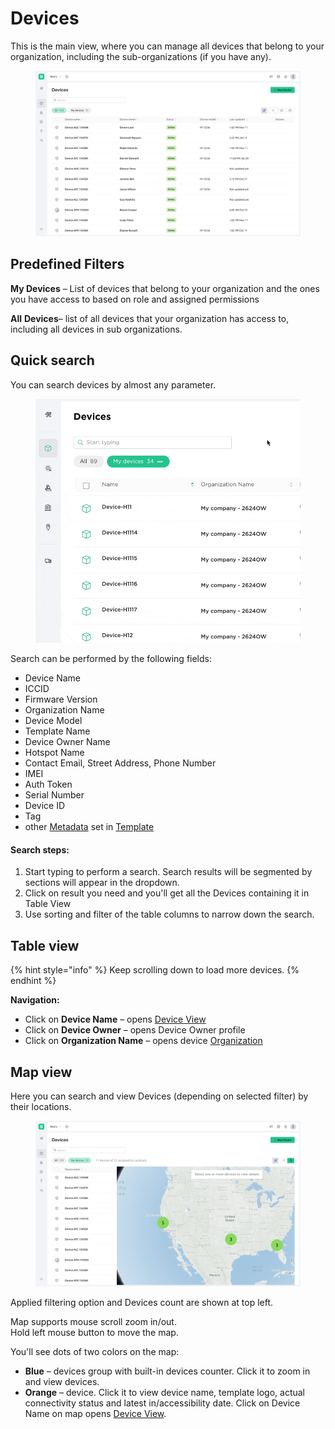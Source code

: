 # Devices

This is the main view, where you can manage all devices that belong to your organization, including the sub-organizations (if you have any).

<figure><img src="../../.gitbook/assets/10-devices 1.png" alt=""><figcaption></figcaption></figure>

## Predefined Filters

**My Devices** – List of devices that belong to your organization and the ones you have access to based on role and assigned permissions

**All** **Devices**– list of all devices that your organization has access to, including all devices in sub organizations. &#x20;



## Quick search

You can search devices by almost any parameter.&#x20;

<figure><img src="../../.gitbook/assets/11-devices-search.gif" alt=""><figcaption></figcaption></figure>

Search can be performed by the following fields:

* Device Name
* ICCID
* Firmware Version
* Organization Name
* Device Model
* Template Name
* Device Owner Name
* Hotspot Name
* Contact Email, Street Address, Phone Number
* IMEI
* Auth Token
* Serial Number
* Device ID
* Tag
* other [Metadata](../templates/metadata/) set in [Template](../../concepts/device-template.md)

#### Search steps:

1. Start typing to perform a search. Search results will be segmented by sections will appear in the dropdown.&#x20;
2. Click on result you need and you'll get all the Devices containing it in Table View
3. Use sorting and filter of the table columns to narrow down the search.

## Table view

{% hint style="info" %}
Keep scrolling down to load more devices.
{% endhint %}

**Navigation:**

* Click on **Device Name** – opens [Device View](device-profile/)
* Click on **Device Owner** – opens Device Owner profile
* Click on **Organization Name** – opens device [Organization](../organizations.md)

## Map view

Here you can search and view Devices (depending on selected filter) by their locations.

<figure><img src="../../.gitbook/assets/12-devices-map view 1.png" alt=""><figcaption></figcaption></figure>

Applied filtering option and Devices count are shown at top left.

Map supports mouse scroll zoom in/out.\
Hold left mouse button to move the map.

You'll see dots of two colors on the map:

* **Blue** – devices group with built-in devices counter. Click it to zoom in and view devices.
* **Orange** – device. Click it to view device name, template logo, actual connectivity status and latest in/accessibility date. Click on Device Name on map opens [Device View](device-profile/).
